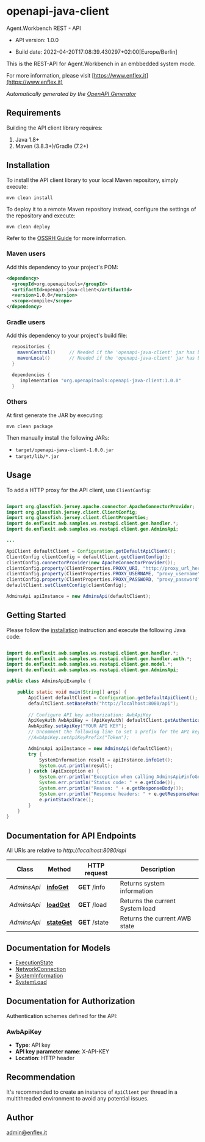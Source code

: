 # openapi-java-client

Agent.Workbench REST - API

- API version: 1.0.0

- Build date: 2022-04-20T17:08:39.430297+02:00[Europe/Berlin]

This is the REST-API for Agent.Workbench in an embbedded system mode.

  For more information, please visit [https://www.enflex.it](https://www.enflex.it)

*Automatically generated by the [OpenAPI Generator](https://openapi-generator.tech)*

## Requirements

Building the API client library requires:

1. Java 1.8+
2. Maven (3.8.3+)/Gradle (7.2+)

## Installation

To install the API client library to your local Maven repository, simply execute:

```shell
mvn clean install
```

To deploy it to a remote Maven repository instead, configure the settings of the repository and execute:

```shell
mvn clean deploy
```

Refer to the [OSSRH Guide](http://central.sonatype.org/pages/ossrh-guide.html) for more information.

### Maven users

Add this dependency to your project's POM:

```xml
<dependency>
  <groupId>org.openapitools</groupId>
  <artifactId>openapi-java-client</artifactId>
  <version>1.0.0</version>
  <scope>compile</scope>
</dependency>
```

### Gradle users

Add this dependency to your project's build file:

```groovy
  repositories {
    mavenCentral()     // Needed if the 'openapi-java-client' jar has been published to maven central.
    mavenLocal()       // Needed if the 'openapi-java-client' jar has been published to the local maven repo.
  }

  dependencies {
     implementation "org.openapitools:openapi-java-client:1.0.0"
  }
```

### Others

At first generate the JAR by executing:

```shell
mvn clean package
```

Then manually install the following JARs:

- `target/openapi-java-client-1.0.0.jar`
- `target/lib/*.jar`

## Usage

To add a HTTP proxy for the API client, use `ClientConfig`:
```java

import org.glassfish.jersey.apache.connector.ApacheConnectorProvider;
import org.glassfish.jersey.client.ClientConfig;
import org.glassfish.jersey.client.ClientProperties;
import de.enflexit.awb.samples.ws.restapi.client.gen.handler.*;
import de.enflexit.awb.samples.ws.restapi.client.gen.AdminsApi;

...

ApiClient defaultClient = Configuration.getDefaultApiClient();
ClientConfig clientConfig = defaultClient.getClientConfig();
clientConfig.connectorProvider(new ApacheConnectorProvider());
clientConfig.property(ClientProperties.PROXY_URI, "http://proxy_url_here");
clientConfig.property(ClientProperties.PROXY_USERNAME, "proxy_username");
clientConfig.property(ClientProperties.PROXY_PASSWORD, "proxy_password");
defaultClient.setClientConfig(clientConfig);

AdminsApi apiInstance = new AdminsApi(defaultClient);

```

## Getting Started

Please follow the [installation](#installation) instruction and execute the following Java code:

```java

import de.enflexit.awb.samples.ws.restapi.client.gen.handler.*;
import de.enflexit.awb.samples.ws.restapi.client.gen.handler.auth.*;
import de.enflexit.awb.samples.ws.restapi.client.gen.model.*;
import de.enflexit.awb.samples.ws.restapi.client.gen.AdminsApi;

public class AdminsApiExample {

    public static void main(String[] args) {
        ApiClient defaultClient = Configuration.getDefaultApiClient();
        defaultClient.setBasePath("http://localhost:8080/api");
        
        // Configure API key authorization: AwbApiKey
        ApiKeyAuth AwbApiKey = (ApiKeyAuth) defaultClient.getAuthentication("AwbApiKey");
        AwbApiKey.setApiKey("YOUR API KEY");
        // Uncomment the following line to set a prefix for the API key, e.g. "Token" (defaults to null)
        //AwbApiKey.setApiKeyPrefix("Token");

        AdminsApi apiInstance = new AdminsApi(defaultClient);
        try {
            SystemInformation result = apiInstance.infoGet();
            System.out.println(result);
        } catch (ApiException e) {
            System.err.println("Exception when calling AdminsApi#infoGet");
            System.err.println("Status code: " + e.getCode());
            System.err.println("Reason: " + e.getResponseBody());
            System.err.println("Response headers: " + e.getResponseHeaders());
            e.printStackTrace();
        }
    }
}

```

## Documentation for API Endpoints

All URIs are relative to *http://localhost:8080/api*

Class | Method | HTTP request | Description
------------ | ------------- | ------------- | -------------
*AdminsApi* | [**infoGet**](docs/AdminsApi.md#infoGet) | **GET** /info | Returns system information
*AdminsApi* | [**loadGet**](docs/AdminsApi.md#loadGet) | **GET** /load | Returns the current System load
*AdminsApi* | [**stateGet**](docs/AdminsApi.md#stateGet) | **GET** /state | Returns the current AWB state


## Documentation for Models

 - [ExecutionState](docs/ExecutionState.md)
 - [NetworkConnection](docs/NetworkConnection.md)
 - [SystemInformation](docs/SystemInformation.md)
 - [SystemLoad](docs/SystemLoad.md)


## Documentation for Authorization

Authentication schemes defined for the API:
### AwbApiKey


- **Type**: API key
- **API key parameter name**: X-API-KEY
- **Location**: HTTP header


## Recommendation

It's recommended to create an instance of `ApiClient` per thread in a multithreaded environment to avoid any potential issues.

## Author

admin@enflex.it

